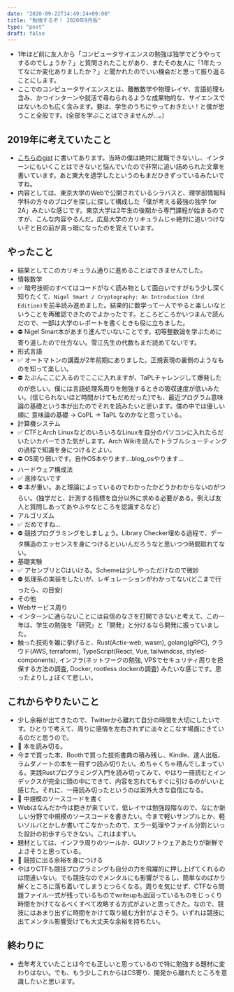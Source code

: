 ```yaml
---
date: "2020-09-22T14:49:24+09:00"
title: "勉強するぞ！ 2020年9月版"
type: "post"
draft: false
---
```


- 1年ほど前に友人から「コンピュータサイエンスの勉強は独学でどうやってするのでしょうか？」と質問されたことがあり、またその友人に「1年たってなにか変化ありましたか？」と聞かれたのでいい機会だと思って振り返ることにします。
- ここでのコンピュータサイエンスとは、離散数学や物理レイヤ、言語処理も含み、かつインターンや就活で尋ねられるような成果物的な、サイエンスではないものも広く含みます。要は、学生のうちにやっておきたい！と僕が思うこと全般です。(全部を学ぶことはできませんが...。)

## 2019年に考えていたこと
- [こちらのgist](https://gist.github.com/uta8a/5cfc3a1d2abc7963b24445820d2b26b2) に書いてあります。当時の僕は絶対に就職できないし、インターンにもいくことはできないと悩んでいたので非常に追い詰められた文章を書いています。あと東大を退学したというのもまだひきずっているみたいですね。
- 内容としては、東京大学のWebで公開されているシラバスと、理学部情報科学科の方々のブログを探しに探して構成した「僕が考える最強の独学 for 2A」みたいな感じです。東京大学は2年生の後期から専門課程が始まるのですが、こんな内容やるんだ。広島大学のカリキュラムじゃ絶対に追いつけないぞと目の前が真っ暗になったのを覚えています。

## やったこと
- 結果としてこのカリキュラム通りに進めることはできませんでした。
- 情報数学
- ✅ 暗号技術のすべてはコードがなく読み物として面白いですがもう少し深く知りたくて、`Nigel Smart / Cryptography: An Introduction (3rd Edition)`を前半読み進めました。結果的に数学って一人でやると楽しいなということを再確認できたのでよかったです。ところどころかいつまんで読んだので、一部は大学のレポートを書くときも役に立ちました。
- ⛔ Nigel Smart本があまり進んでいないことです。初等整数論を学ぶために寄り道したので仕方ない。雪江先生の代数もまだ読めてないです。
- 形式言語
- ✅ オートマトンの講義が2年前期にありました。正規表現の裏側のようなものを知って楽しい。
- ⛔ たぶんここに入るのでここに入れますが、TaPLチャレンジして爆発したのが悲しい。僕には言語処理系周りを勉強するときの吸収速度が低いみたい。(信じられないほど時間かけてもだめだった)でも、最近プログラム意味論の基礎という本が出たのでそれを読みたいと思います。僕の中では優しい順に 意味論の基礎 → CoPL → TaPL なのかなと思っている。
- 計算機システム
- ✅ CTFとArch LinuxなどのいろいろなLinuxを自分のパソコンに入れたらだいたいカバーできた気がします。Arch Wikiを読んでトラブルシューティングの過程で知識を身につけるとよい。
- ⛔ OS周り弱いです。自作OS本やります...blog_osやります...
- ハードウェア構成法
- ✅ 進捗ないです
- ⛔ 本が重い。あと理論によっているのでわかったかどうかわからないのがつらい。(独学だと、計測する指標を自分以外に求める必要がある。例えば友人と質問しあってあやふやなところを認識するなど)
- アルゴリズム
- ✅ だめですね...
- ⛔ 競技プログラミングをしましょう。Library Checker埋める過程で、データ構造のエッセンスを身につけるといいんだろうなと思いつつ時間取れてない。
- 基礎実験
- ✅ アセンブリとCはいける。Schemeは少しやっただけなので微妙
- ⛔ 処理系の実装をしたいが、レギュレーションがわかってない(どこまで行ったら、の目安)
- その他
- Webサービス周り
- インターンに通らないことには自信のなさを打開できないと考えて、この一年は、学生の勉強を「研究」と「開発」と分けるなら開発に振っていました。
- 触った技術を雑に挙げると、Rust(Actix-web, wasm), golang(gRPC), クラウド(AWS, terraform), TypeScript(React, Vue, tailwindcss, styled-components), インフラ(ネットワークの勉強, VPSでセキュリティ周りを担保する方法の調査, Docker, rootless dockerの調査) みたいな感じです。思ったよりしょぼくて悲しい。

## これからやりたいこと
- 少し余裕が出てきたので、Twitterから離れて自分の時間を大切にしたいです。ひとりで考えて、周りに感情を左右されずに淡々とこなす場面にきているのだと思うので。
- 🌟 本を読み切る。
- 今まで買った本、Boothで買った技術書典の積み残し、Kindle、達人出版、ラムダノートの本を一冊ずつ読み切りたい。めちゃくちゃ積んでしまっている。実践Rustプログラミング入門を読み切ってみて、やはり一冊読むとインデックスが完全に頭の中にできて、内容を忘れてもすぐに引けるのがいいと感じた。それに、一冊読み切ったというのは案外大きな自信になる。
- 🌟 中規模のソースコードを書く
- Webはなんだか今は飽きが来ていて、低レイヤは勉強段階なので、なにか新しい分野で中規模のソースコードを書きたい。今まで軽いサンプルとか、軽いソルバとかしか書いてこなかったので、エラー処理やファイル分割といった設計の初歩すらできない。これはまずい。
- 題材としては、インフラ周りのツールか、GUIソフトウェアあたりが新鮮でよさそうと思っている。
- 🌟 競技に出る余裕を身につける
- やはりCTFも競技プログラミングも自分の力を飛躍的に押し上げてくれるのは間違いない。でも競技なのでメンタルにも影響がでるし、簡単なのばかり解くところに落ち着いてしまうとつらくなる。周りを気にせず、CTFなら問題ファイル一式が残っているものでwriteupも出回っているものをじっくり時間をかけてなるべくすべて攻略する方式がよいと思ってきた。なので、競技にはあまり出ずに時間をかけて取り組む方針がよさそう。いずれは競技に出てメンタル影響受けても大丈夫な余裕を持ちたい。

## 終わりに
- 去年考えていたことは今でも正しいと思っているので特に勉強する題材に変わりはない。でも、もう少しこれからはCS寄り、開発から離れたところを意識したいと思います。
